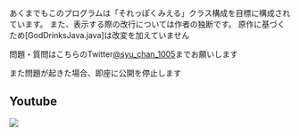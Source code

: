 あくまでもこのプログラムは「それっぽくみえる」クラス構成を目標に構成されています。
また、表示する際の改行については作者の独断です。
原作に基づくため[GodDrinksJava.java]は改変を加えていません

問題・質問はこちらのTwitter[@syu_chan_1005](https://twitter.com/syu_chan_1005)までお願いします

また問題が起きた場合、即座に公開を停止します

## Youtube

[![](http://img.youtube.com/vi/ESx_hy1n7HA/0.jpg)](https://www.youtube.com/watch?v=ESx_hy1n7HA)